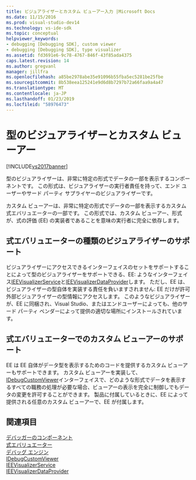 ```yaml
---
title: ビジュアライザーとカスタム ビューアー入力 |Microsoft Docs
ms.date: 11/15/2016
ms.prod: visual-studio-dev14
ms.technology: vs-ide-sdk
ms.topic: conceptual
helpviewer_keywords:
- debugging [Debugging SDK], custom viewer
- debugging [Debugging SDK], type visualizer
ms.assetid: fd3691e6-9c78-4767-846f-43f85ada4375
caps.latest.revision: 14
ms.author: gregvanl
manager: jillfra
ms.openlocfilehash: a85be2978abe35e91096b55fba5ec5281be25fbe
ms.sourcegitcommit: 8b538eea125241e9d6d8b7297b72a66faa9a4a47
ms.translationtype: MT
ms.contentlocale: ja-JP
ms.lasthandoff: 01/23/2019
ms.locfileid: "58976473"
---
```

# <a name="type-visualizer-and-custom-viewer"></a>型のビジュアライザーとカスタム ビューアー
[!INCLUDE[vs2017banner](../../includes/vs2017banner.md)]

型のビジュアライザーは、非常に特定の形式でデータの一部を表示するコンポーネントです。 この形式は、ビジュアライザーの実行者責任を持って、エンド ユーザーやサード パーティ サプライヤーのビジュアライザーです。  
  
 カスタム ビューアーは、非常に特定の形式でデータの一部を表示するカスタム式エバリュエーターの一部です。 この形式では、カスタム ビューアー、形式が、式の評価 (EE) の実装者であることを意味の実行者に完全に依存します。  
  
## <a name="support-for-type-visualizers-in-an-expression-evaluator"></a>式エバリュエーターの種類のビジュアライザーのサポート  
 ビジュアライザーにアクセスできるインターフェイスのセットをサポートすることによって型のビジュアライザーをサポートできる、EE: ようなインターフェイス[IEEVisualizerService](../../extensibility/debugger/reference/ieevisualizerservice.md)と[IEEVisualizerDataProvider](../../extensibility/debugger/reference/ieevisualizerdataprovider.md)します。 ただし、EE は、ビジュアライザーの型自体を実装する責任を負いますされません: EE だけが許可外部ビジュアライザーの型情報にアクセスします。 このようなビジュアライザーが、EE に同梱され、Visual Studio、またはエンドユーザーによっても、他のサード パーティ ベンダーによって提供の適切な場所にインストールされています。  
  
## <a name="support-for-custom-viewers-in-an-expression-evaluator"></a>式エバリュエーターでのカスタム ビューアーのサポート  
 EE は EE 自体がデータ型を表示するためのコードを提供するカスタム ビューアーもサポートできます。 カスタム ビューアーを実装して、 [IDebugCustomViewer](../../extensibility/debugger/reference/idebugcustomviewer.md)インターフェイスで、どのような形式でデータを表示するすべての職務の処理が必要な場合、ビューアーの表示を完全に制御しでもデータの変更を許可することができます。 製品に付属しているときに、EE によって提供される任意のカスタム ビューアーで、EE が付属します。  
  
## <a name="see-also"></a>関連項目  
 [デバッガーのコンポーネント](../../extensibility/debugger/debugger-components.md)   
 [式エバリュエーター](../../extensibility/debugger/expression-evaluator.md)   
 [デバッグ エンジン](../../extensibility/debugger/debug-engine.md)   
 [IDebugCustomViewer](../../extensibility/debugger/reference/idebugcustomviewer.md)   
 [IEEVisualizerService](../../extensibility/debugger/reference/ieevisualizerservice.md)   
 [IEEVisualizerDataProvider](../../extensibility/debugger/reference/ieevisualizerdataprovider.md)
